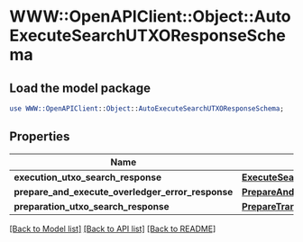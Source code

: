 # WWW::OpenAPIClient::Object::AutoExecuteSearchUTXOResponseSchema

## Load the model package
```perl
use WWW::OpenAPIClient::Object::AutoExecuteSearchUTXOResponseSchema;
```

## Properties
Name | Type | Description | Notes
------------ | ------------- | ------------- | -------------
**execution_utxo_search_response** | [**ExecuteSearchUTXOResponse**](ExecuteSearchUTXOResponse.md) |  | [optional] 
**prepare_and_execute_overledger_error_response** | [**PrepareAndExecuteOverledgerErrorResponse**](PrepareAndExecuteOverledgerErrorResponse.md) |  | [optional] 
**preparation_utxo_search_response** | [**PrepareTransactionResponse**](PrepareTransactionResponse.md) |  | [optional] 

[[Back to Model list]](../README.md#documentation-for-models) [[Back to API list]](../README.md#documentation-for-api-endpoints) [[Back to README]](../README.md)


